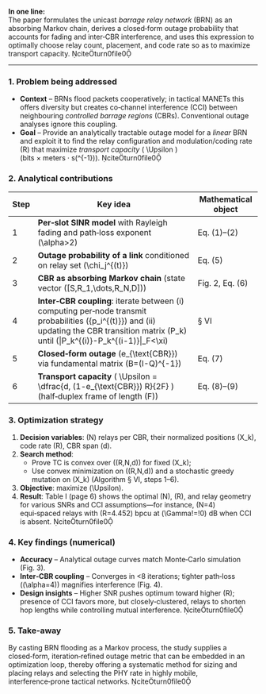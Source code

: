 **In one line:**  
The paper formulates the unicast *barrage relay network* (BRN) as an absorbing Markov chain, derives a closed‑form outage probability that accounts for fading and inter‑CBR interference, and uses this expression to optimally choose relay count, placement, and code rate so as to maximize transport capacity. citeturn0file0  

---

### 1. Problem being addressed  
- **Context** – BRNs flood packets cooperatively; in tactical MANETs this offers diversity but creates co‑channel interference (CCI) between neighbouring *controlled barrage regions* (CBRs). Conventional outage analyses ignore this coupling.  
- **Goal** – Provide an analytically tractable outage model for a *linear* BRN and exploit it to find the relay configuration and modulation/coding rate \(R\) that maximize *transport capacity* \( \Upsilon \) (bits × meters · s\(^{-1}\)). citeturn0file0  

### 2. Analytical contributions  
| Step | Key idea | Mathematical object |
|------|----------|---------------------|
| 1 | **Per‑slot SINR model** with Rayleigh fading and path‑loss exponent \(\alpha>2\) | Eq. (1)–(2) |
| 2 | **Outage probability of a link** conditioned on relay set \(\chi_j^{(t)}\) | Eq. (5) |
| 3 | **CBR as absorbing Markov chain** (state vector \([S,R_1,\dots,R_N,D]\)) | Fig. 2, Eq. (6) |
| 4 | **Inter‑CBR coupling**: iterate between (i) computing per‑node transmit probabilities \(\{p_i^{(t)}\}\) and (ii) updating the CBR transition matrix \(P_k\) until \(\|P_k^{(i)}-P_k^{(i-1)}\|_F<\xi\) | § VI |
| 5 | **Closed‑form outage** \(e_{\text{CBR}}\) via fundamental matrix \(B=(I-Q)^{-1}\) | Eq. (7) |
| 6 | **Transport capacity** \( \Upsilon = \dfrac{d\, (1-e_{\text{CBR}}) R}{2F} \) (half‑duplex frame of length \(F\)) | Eq. (8)–(9) | citeturn0file0  

### 3. Optimization strategy  
1. **Decision variables**: \(N\) relays per CBR, their normalized positions \(X_k\), code rate \(R\), CBR span \(d\).  
2. **Search method**:  
   - Prove TC is convex over \((R,N,d)\) for fixed \(X_k\);  
   - Use convex minimization on \((R,N,d)\) and a stochastic greedy mutation on \(X_k\) (Algorithm § VI, steps 1–6).  
3. **Objective**: maximize \(\Upsilon\).  
4. **Result**: Table I (page 6) shows the optimal \(N\), \(R\), and relay geometry for various SNRs and CCI assumptions—for instance, \(N=4\) equi‑spaced relays with \(R=4.452\) bpcu at \(\Gamma\!=\!0\) dB when CCI is absent. citeturn0file0  

### 4. Key findings (numerical)  
- **Accuracy** – Analytical outage curves match Monte‑Carlo simulation (Fig. 3).  
- **Inter‑CBR coupling** – Converges in \<8 iterations; tighter path‑loss (\(\alpha=4\)) magnifies interference (Fig. 4).  
- **Design insights** – Higher SNR pushes optimum toward higher \(R\); presence of CCI favors more, but closely‑clustered, relays to shorten hop lengths while controlling mutual interference. citeturn0file0  

### 5. Take‑away  
By casting BRN flooding as a Markov process, the study supplies a closed‑form, iteration‑refined outage metric that can be embedded in an optimization loop, thereby offering a systematic method for sizing and placing relays and selecting the PHY rate in highly mobile, interference‑prone tactical networks. citeturn0file0